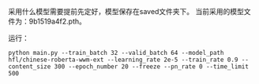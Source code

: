 
采用什么模型需要提前先定好，模型保存在saved文件夹下。
当前采用的模型文件为：9b1519a4f2.pth。

运行：
```
python main.py --train_batch 32 --valid_batch 64 --model_path hfl/chinese-roberta-wwm-ext --learning_rate 2e-5 --train_rate 0.9 --content_size 300 --epoch_number 20 --freeze --pn_rate 0 --time_limit 500 
```